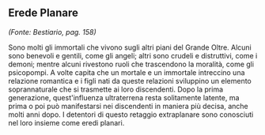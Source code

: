 ## **Erede Planare**

_(Fonte: Bestiario, pag. 158)_

Sono molti gli immortali che vivono sugli altri piani del Grande Oltre. Alcuni
sono benevoli e gentili, come gli angeli; altri sono crudeli e distruttivi, come
i demoni; mentre alcuni rivestono ruoli che trascendono la moralità, come gli
psicopompi. A volte capita che un mortale e un immortale intreccino una
relazione romantica e i figli nati da queste relazioni sviluppino un elemento
soprannaturale che si trasmette ai loro discendenti. Dopo la prima generazione,
quest'influenza ultraterrena resta solitamente latente, ma prima o poi può
manifestarsi nei discendenti in maniera più decisa, anche molti anni dopo. I
detentori di questo retaggio extraplanare sono conosciuti nel loro insieme come
eredi planari.
